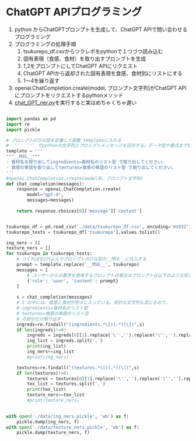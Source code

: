 # ChatGPT APIプログラミング

1. python からChatGPTプロンプトを生成して、ChatGPT APIで問い合わせるプログラミング
2. プログラミングの処理手順
   1. tsukurepo_df.csvからツクレポをpythonで１つづつ読み込む
   2. 固有表現（食感、食材）を取り出すプロンプトを生成
   3. 1,2をプロンプトにしてChatGPT APIにリクエスト
   4. ChatGPT APIから返却された固有表現を食感、食材別にリストにする
   5. 1～4を繰り返す
3. openai.ChatCompletion.create(model, プロンプト文字列)がChatGPT APIにプロンプトをリクエストするpythonメソッド
4. [chat_GPT_ner.py](./chatGPT_ner.py)を実行すると実はめちゃくちゃ遅い
```python

import pandas as pd
import re
import pickle

# プロンプトのひな型を定義して変数 templateに入れる
# '''   ''' でpythonの文字列とプロンプトメッセージを区別する。データ型や書式まで指定できる！
template = '''
"""__MSG__"""
- 食材名を取り出してingredients=食材名のリスト型 で取り出してください。
- 食感の単語を取り出してtextures=食感の単語のリスト型 で取り出してください。
'''
#openai.ChatCompletion.create(model名，プロンプト文字列)
def chat_completion(messages):
    response = openai.ChatCompletion.create(
        model="gpt-4",
        messages=messages)
    
    return response.choices[0]['message']['content']


tsukurepo_df = pd.read_csv('./data/tsukurepo_df.csv', encoding='ms932', sep=',',skiprows=0)
tsukurepo_texts = tsukurepo_df['tsukurepo'].values.tolist()

ing_ners = []
texture_ners = []
for tsukurepo in tsukurepo_texts:
    # つくれぽを1行よんでプロンプトのひな型の__MSG__に代入する
    prompt = template.replace('__MSG__', tsukurepo)
    messages = [
        # ユーザーからの要求を意味するプロンプトの場合はプロンプトは以下のような形式にする
        {'role': 'user', 'content': prompt}
    ]
         
    s = chat_completion(messages)
    # S の中には、食感と食材が別々に入っている。余計な文字列も混じるので、
    # ingredients=食材名のリスト型 
    # textures=食感の単語のリスト型
    # の部分だけ取り出す
    ingreds=re.findall("(ingredients.*\[)(.*)(\])",s)
    if len(ingreds)!=0:
        ingreds = ingreds[0][1].replace('\'','').replace('\"','').replace(' ','')        
        ing_list = ingreds.split(',')
        print(ing_list)
        ing_ners+=ing_list
        #print(ing_ners)

    textures=re.findall("(textures.*\[)(.*)(\])",s)
    if len(textures)!=0:
        textures = textures[0][1].replace('\'','').replace('\"','').replace(' ','')        
        tex_list = textures.split(',')
        print(tex_list)
        texture_ners+=tex_list
        #print(texture_ners)
    

with open('./data/ing_ners.pickle', 'wb') as f:
    pickle.dump(ing_ners, f)
with open('./data/texture_ners.pickle', 'wb') as f:
    pickle.dump(texture_ners, f)
```
